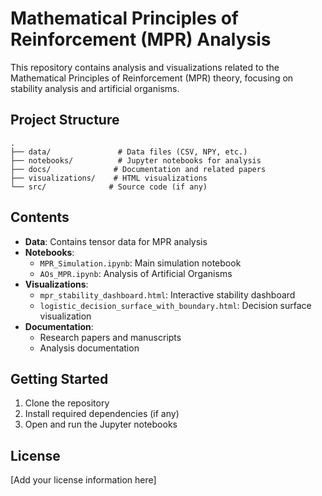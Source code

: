# Mathematical Principles of Reinforcement (MPR) Analysis

This repository contains analysis and visualizations related to the Mathematical Principles of Reinforcement (MPR) theory, focusing on stability analysis and artificial organisms.

## Project Structure

```
.
├── data/               # Data files (CSV, NPY, etc.)
├── notebooks/          # Jupyter notebooks for analysis
├── docs/              # Documentation and related papers
├── visualizations/    # HTML visualizations
└── src/              # Source code (if any)
```

## Contents

- **Data**: Contains tensor data for MPR analysis
- **Notebooks**: 
  - `MPR_Simulation.ipynb`: Main simulation notebook
  - `AOs_MPR.ipynb`: Analysis of Artificial Organisms
- **Visualizations**:
  - `mpr_stability_dashboard.html`: Interactive stability dashboard
  - `logistic_decision_surface_with_boundary.html`: Decision surface visualization
- **Documentation**:
  - Research papers and manuscripts
  - Analysis documentation

## Getting Started

1. Clone the repository
2. Install required dependencies (if any)
3. Open and run the Jupyter notebooks

## License

[Add your license information here] 